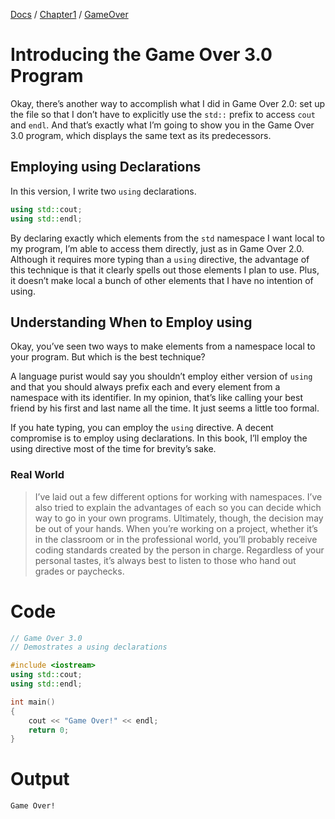 [Docs](../../../) / [Chapter1](../../) / [GameOver](../)
# Introducing the Game Over 3.0 Program
Okay, there’s another way to accomplish what I did in Game Over 2.0: set up the file so that I don’t have to explicitly use the `std::` prefix to access `cout` and `endl`. And that’s exactly what I’m going to show you in the Game Over 3.0 program, which displays the same text as its predecessors.

## Employing using Declarations
In this version, I write two `using` declarations. 
```cpp
using std::cout;
using std::endl;
```

By declaring exactly which elements from the `std` namespace I want local to my program, I’m able to access them directly, just as in Game Over 2.0. Although it requires more typing than a `using` directive, the advantage of this technique is that it clearly spells out those elements I plan to use. Plus, it doesn’t make local a bunch of other elements that I have no intention of using.

## Understanding When to Employ using
Okay, you’ve seen two ways to make elements from a namespace local to your program. But which is the best technique?

A language purist would say you shouldn’t employ either version of `using` and that you should always prefix each and every element from a namespace with its identifier. In my opinion, that’s like calling your best friend by his first and last name all the time. It just seems a little too formal.

If you hate typing, you can employ the `using` directive. A decent compromise is to employ using declarations. In this book, I’ll employ the using directive most of the time for brevity’s sake.

### Real World
> I’ve laid out a few different options for working with namespaces. I’ve also tried to explain the advantages of each so you can decide which way to go in your own programs. Ultimately, though, the decision may be out of your hands. When you’re working on a project, whether it’s in the classroom or in the professional world, you’ll probably receive coding standards created by the person in charge. Regardless of your personal tastes, it’s always best to listen to those who hand out grades or paychecks.

# Code
```cpp
// Game Over 3.0
// Demostrates a using declarations

#include <iostream>
using std::cout;
using std::endl;

int main()
{
    cout << "Game Over!" << endl;
	return 0;
}
```
# Output
```txt
Game Over!
```